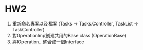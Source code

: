 HW2
========
1. 重新命名專案以及檔案 (Tasks -> Tasks.Controller, TaskList -> TaskController)
2. 對OperationImp創建共用的Base class (OperationBase)
3. 將IOperation...整合成一個Interface